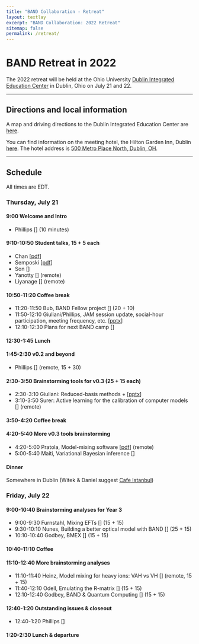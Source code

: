 ```yaml
---
title: "BAND Collaboration - Retreat"
layout: textlay
excerpt: "BAND Collaboration: 2022 Retreat"
sitemap: false
permalink: /retreat/
---
```


# BAND Retreat in 2022

<p>
The 2022 retreat will be held at the Ohio University
<!-- College of Health Sciences and Professions -->
<a href="https://www.ohio.edu/chsp/dublin-center/dublin-integrated-education-center">Dublin Integrated Education Center</a> in Dublin, Ohio on July 21 and 22.

</p>

---

## Directions and local information

<p>
A map and driving directions to the Dublin Integrated Education Center are <a href="/images/pdfs/Dublin_MapDirections.pdf">here</a>.
</p>

<p>
You can find information on the meeting hotel, the Hilton Garden Inn, Dublin <a href="https://www.hilton.com/en/hotels/cmhdhgi-hilton-garden-inn-columbus-dublin/?SEO_id=GMB-AMER-GI-CMHDHGI&y_source=1_MjA4NDMzOS03MTUtbG9jYXRpb24ud2Vic2l0ZQ%3D%3D">here</a>. 
The hotel address is <a href="https://www.google.com/maps?q=500+Metro+Place+North,+Dublin,+Ohio,+43017,+USA">500 Metro Place North, Dublin, OH</a>.
</p>

---

## Schedule

<p>
All times are EDT.
</p>

### Thursday, July 21


#### 9:00 Welcome and Intro
* Phillips [<a href=""></a>] (10 minutes)

#### 9:10-10:50 Student talks, 15 + 5 each
* Chan [<a href="BAND_20220721_update_mosesyhc.pdf">pdf</a>] 
* Semposki [<a href="https://github.com/bandframework/privateband/blob/team/Meetings/Retreat2022/Talks/SAMBA_talk_split.pdf">pdf</a>]
* Son [<a href=""></a>] 
* Yanotty [<a href=""></a>] (remote)
* Liyanage [<a href=""></a>] (remote)

#### 10:50-11:20 Coffee break 

* 11:20-11:50 Bub, BAND Fellow project [<a href=""></a>]  (20 + 10)
* 11:50-12:10 Giuliani/Phillips, JAM session update, social-hour participation, meeting frequency, etc. [<a href="JAM_Sessions_Pres.pptx">pptx</a>]  
* 12:10-12:30 Plans for next BAND camp [<a href=""></a>] 

#### 12:30-1:45 Lunch

#### 1:45-2:30 v0.2 and beyond
* Phillips [<a href=""></a>] (remote, 15 + 30)

#### 2:30-3:50 Brainstorming tools for v0.3 (25 + 15 each)
* 2:30-3:10 Giuliani: Reduced-basis methods + [<a href="New_Instrument_RBM.pptx">pptx</a>] 
* 3:10-3:50 Surer: Active learning for the calibration of computer models [<a href=""></a>] (remote) 

#### 3:50-4:20 Coffee break

#### 4:20-5:40 More v0.3 tools brainstorming
* 4:20-5:00 Pratola, Model-mixing software [<a href="Pratola_band.pdf">pdf</a>] (remote)
* 5:00-5:40 Maiti, Variational Bayesian inference [<a href=""></a>]  

#### Dinner
Somewhere in Dublin (Witek & Daniel suggest <a href="https://www.cafeistanbuldublin.com/">Cafe Istanbul</a>)

### Friday, July 22

#### 9:00-10:40 Brainstorming analyses for Year 3
* 9:00-9:30 Furnstahl, Mixing EFTs [<a href=""></a>] (15 + 15)
* 9:30-10:10 Nunes, Building a better optical model with BAND [<a href=""></a>] (25 + 15)
* 10:10-10:40 Godbey, BMEX [<a href=""></a>] (15 + 15)

#### 10:40-11:10 Coffee


#### 11:10-12:40 More brainstorming analyses
* 11:10-11:40 Heinz, Model mixing for heavy ions: VAH vs VH [<a href=""></a>] (remote, 15 + 15)
* 11:40-12:10 Odell, Emulating the R-matrix [<a href=""></a>] (15 + 15)
* 12:10-12:40 Godbey, BAND & Quantum Computing [<a href=""></a>] (15 + 15)


#### 12:40-1:20 Outstanding issues & closeout
* 12:40-1:20 Phillips [<a href=""></a>] 

#### 1:20-2:30 Lunch & departure
